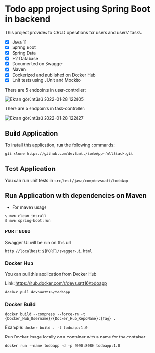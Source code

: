 
# Todo app project using Spring Boot in backend

This project provides to CRUD operations for users and users' tasks.

- [x] Java 11
- [x] Spring Boot
- [x] Spring Data
- [x] H2 Database
- [x] Documented on Swagger
- [x] Maven
- [x] Dockerized and published on Docker Hub
- [x] Unit tests using JUnit and Mockito

There are 5 endpoints in user-controller:

![Ekran görüntüsü 2022-01-28 122805](https://user-images.githubusercontent.com/81221395/151521861-630fc30f-6ffe-4ecb-b725-edf00ed91b8d.png)

There are 5 endpoints in task-controller:

![Ekran görüntüsü 2022-01-28 122827](https://user-images.githubusercontent.com/81221395/151521882-88fe53d2-42b6-4a6b-b863-e0716fe166de.png)

## Build Application

To install this application, run the following commands:

```git
git clone https://github.com/devSuatt/todoApp-fullStack.git
```

## Test Application

You can run unit tests in `src/test/java/com/devsuatt/todoApp`

## Run Application with dependencies on Maven

- For maven usage

```xml
$ mvn clean install
$ mvn spring-boot:run
```

#### PORT: 8080

Swagger UI will be run on this url

`http://localhost:${PORT}/swagger-ui.html`

### Docker Hub

You can pull this application from Docker Hub

Link: https://hub.docker.com/r/devsuatt16/todoapp

`docker pull devsuatt16/todoapp`

### Docker Build

`docker build --compress --force-rm -t {Docker_Hub_Username}/{Docker_Hub_RepoName}:{Tag} .`

Example: `docker build . -t todoapp:1.0`

Run Docker image locally on a container with a name for the container.

`docker run --name todoapp -d -p 9090:8080 todoapp:1.0`


